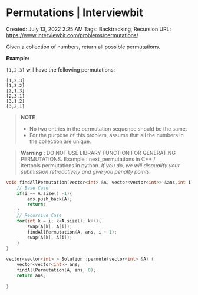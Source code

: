 # Permutations | Interviewbit

Created: July 13, 2022 2:25 AM
Tags: Backtracking, Recursion
URL: https://www.interviewbit.com/problems/permutations/

Given a collection of numbers, return all possible permutations.

**Example:**

`[1,2,3]` will have the following permutations:

```
[1,2,3]
[1,3,2]
[2,1,3]
[2,3,1]
[3,1,2]
[3,2,1]

```

> 
> 
> 
> **NOTE**
> 
> - No two entries in the permutation sequence should be the same.
> - For the purpose of this problem, assume that all the numbers in the collection are unique.

> 
> 
> 
> **Warning :** DO NOT USE LIBRARY FUNCTION FOR GENERATING PERMUTATIONS. Example : next_permutations in C++ / itertools.permutations in python. *If you do, we will disqualify your submission retroactively and give you penalty points.*
> 

```cpp
void findAllPermutation(vector<int> &A, vector<vector<int>> &ans,int i){
    // Base Case
    if(i == A.size() -1){
        ans.push_back(A);
        return;
    }  
    // Recursive Case 
    for(int k = i; k<A.size(); k++){
        swap(A[k], A[i]); 
        findAllPermutation(A, ans, i + 1);
        swap(A[k], A[i]);
    }
}

vector<vector<int> > Solution::permute(vector<int> &A) {
    vector<vector<int>> ans;
    findAllPermutation(A, ans, 0);
    return ans;
     
}
```